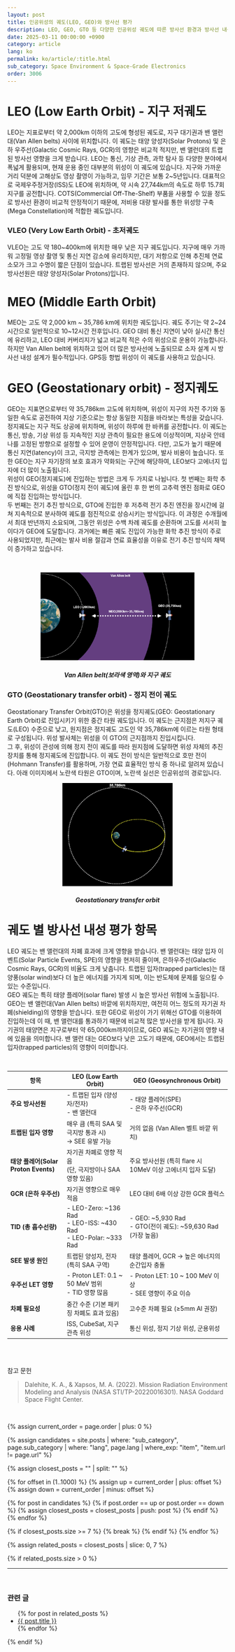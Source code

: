 ```yaml
---
layout: post
title: 인공위성의 궤도(LEO, GEO)와 방사선 평가
description: LEO, GEO, GTO 등 다양한 인공위성 궤도에 따른 방사선 환경과 방사선 내성 평가 항목(TID, SEE, GCR, SPE 등)을 비교 분석합니다. 궤도별 주요 방사선원과 차폐 필요성까지 상세히 설명합니다.
date: 2025-03-11 00:00:00 +0900
category: article
lang: ko
permalink: ko/article/:title.html
sub_category: Space Environment & Space-Grade Electronics
order: 3006
---
```


# LEO (Low Earth Orbit) - 지구 저궤도
LEO는 지표로부터 약 2,000km 이하의 고도에 형성된 궤도로, 지구 대기권과 밴 앨런대(Van Allen belts) 사이에 위치합니다.
이 궤도는 태양 양성자(Solar Protons) 및 은하 우주선(Galactic Cosmic Rays, GCR)의 영향은 비교적 적지만, 밴 앨런대의 트랩된 방사선 영향을 크게 받습니다.
LEO는 통신, 기상 관측, 과학 탐사 등 다양한 분야에서 폭넓게 활용되며, 현재 운용 중인 대부분의 위성이 이 궤도에 있습니다.
지구와 가까운 거리 덕분에 고해상도 영상 촬영이 가능하고, 임무 기간은 보통 2~5년입니다. 대표적으로 국제우주정거장(ISS)도 LEO에 위치하며, 약 시속 27,744km의 속도로 하루 15.7회 지구를 공전합니다.
COTS(Commercial Off-The-Shelf) 부품을 사용할 수 있을 정도로 방사선 환경이 비교적 안정적이기 때문에, 저비용 대량 발사를 통한 위성망 구축(Mega Constellation)에 적합한 궤도입니다.

### VLEO (Very Low Earth Orbit) - 초저궤도
VLEO는 고도 약 180~400km에 위치한 매우 낮은 지구 궤도입니다.
지구에 매우 가까워 고정밀 영상 촬영 및 통신 지연 감소에 유리하지만, 대기 저항으로 인해 추진체 연료 소모가 크고 수명이 짧은 단점이 있습니다.
트랩된 방사선은 거의 존재하지 않으며, 주요 방사선원은 태양 양성자(Solar Protons)입니다.

# MEO (Middle Earth Orbit)
MEO는 고도 약 2,000 km ~ 35,786 km에 위치한 궤도입니다.
궤도 주기는 약 2~24시간으로 일반적으로 10~12시간 전후입니다.
GEO 대비 통신 지연이 낮아 실시간 통신에 유리하고, LEO 대비 커버리지가 넓고 비교적 적은 수의 위성으로 운용이 가능합니다.
하지만 Van Allen belt에 위치하고 있어 더 많은 방사선에 노출되므로 소자 설계 시 방사선 내성 설계가 필수적입니다.
GPS등 항법 위성이 이 궤도를 사용하고 있습니다.




# GEO (Geostationary orbit) - 정지궤도
GEO는 지표면으로부터 약 35,786km 고도에 위치하며, 위성이 지구의 자전 주기와 동일한 속도로 공전하여 지상 기준으로는 항상 동일한 지점을 바라보는 특성을 갖습니다.
정지궤도는 지구 적도 상공에 위치하며, 위성이 하루에 한 바퀴를 공전합니다.
이 궤도는 통신, 방송, 기상 위성 등 지속적인 지상 관측이 필요한 용도에 이상적이며, 지상국 안테나를 고정된 방향으로 설정할 수 있어 운영이 안정적입니다.
다만, 고도가 높기 때문에 통신 지연(latency)이 크고, 극지방 관측에는 한계가 있으며, 발사 비용이 높습니다.
또한 GEO는 지구 자기장의 보호 효과가 약화되는 구간에 해당하여, LEO보다 고에너지 입자에 더 많이 노출됩니다.<br>
위성이 GEO(정지궤도)에 진입하는 방법은 크게 두 가지로 나뉩니다.
첫 번째는 화학 추진 방식으로, 위성을 GTO(정지 전이 궤도)에 올린 후 한 번의 고추력 엔진 점화로 GEO에 직접 진입하는 방식입니다.<br>
두 번째는 전기 추진 방식으로, GTO에 진입한 후 저추력 전기 추진 엔진을 장시간에 걸쳐 지속적으로 분사하여 궤도를 점진적으로 상승시키는 방식입니다. 이 과정은 수개월에서 최대 반년까지 소요되며, 그동안 위성은 수백 차례 궤도를 순환하며 고도를 서서히 높이다가 GEO에 도달합니다.
과거에는 빠른 궤도 진입이 가능한 화학 추진 방식이 주로 사용되었지만, 최근에는 발사 비용 절감과 연료 효율성을 이유로 전기 추진 방식의 채택이 증가하고 있습니다.

<br>
<p align="center"> 
  <img src="/assets/Articles/leogeo.webp" alt= "Van Allen belt(보라색 영역)와 지구 궤도" style="width: 70%;">
</p>

<!-- 이미지 설명 -->
<div align="center"> 
<h5>Van Allen belt(보라색 영역)와 지구 궤도</h5>
</div>


### GTO (Geostationary transfer orbit) - 정지 전이 궤도
Geostationary Transfer Orbit(GTO)은 위성을 정지궤도(GEO: Geostationary Earth Orbit)로 진입시키기 위한 중간 타원 궤도입니다. 이 궤도는 근지점은 저지구 궤도(LEO) 수준으로 낮고, 원지점은 정지궤도 고도인 약 35,786km에 이르는 타원 형태로 구성됩니다. 위성 발사체는 위성을 이 GTO의 근지점까지 진입시킵니다.<br> 그 후, 위성이 관성에 의해 정지 전이 궤도를 따라 원지점에 도달하면 위성 자체의 추진 장치를 통해 정지궤도에 진입합니다. 이 궤도 전이 방식은 일반적으로 호만 전이(Hohmann Transfer)를 활용하며, 가장 연료 효율적인 방식 중 하나로 알려져 있습니다.
아래 이미지에서 노란색 타원은 GTO이며, 노란색 실선은 인공위성의 경로입니다. 
<br>
<p align="center"> 
  <img src="/assets/Articles/gto.webp" alt= "Geostationary transfer orbit" style="width: 50%;">
</p>

<!-- 이미지 설명 -->
<div align="center"> 
<h5>Geostationary transfer orbit</h5>
</div>


# 궤도 별 방사선 내성 평가 항목

LEO 궤도는 밴 앨런대의 차폐 효과에 크게 영향을 받습니다. 밴 앨런대는 태양 입자 이벤트(Solar Particle Events, SPE)의 영향을 현저히 줄이며, 은하우주선(Galactic Cosmic Rays, GCR)의 비율도 크게 낮춥니다.
트랩된 입자(trapped particles)는 태양풍(solar wind)보다 더 높은 에너지를 가지게 되며, 이는 반도체에 문제를 일으킬 수 있는 수준입니다.<br>
GEO 궤도는 특히 태양 플레어(solar flare) 발생 시 높은 방사선 위험에 노출됩니다. GEO는 밴 앨런대(Van Allen belts) 바깥에 위치하지만, 여전히 어느 정도의 자기권 차폐(shielding)의 영향을 받습니다.
또한 GEO로 위성이 가기 위해선 GTO를 이용하여 진입하는데 이 때, 밴 앨런대를 통과하기 때문에
비교적 많은 방사선을 받게 됩니다.
자기권의 태양면은 지구로부터 약 65,000km까지이므로, GEO 궤도는 자기권의 영향 내에 있음을 의미합니다.
밴 앨런 대는 GEO보다 낮은 고도기 때문에, GEO에서는 트랩된 입자(trapped particles)의 영향이 미미합니다.


<br>

<div align="center">

| 항목                              | **LEO (Low Earth Orbit)**                                               | **GEO (Geosynchronous Orbit)**                           |
| ------------------------------- | ----------------------------------------------------------------------- | -------------------------------------------------------- |
| **주요 방사선원**                     | - 트랩된 입자 (양성자/전자)<br>- 밴 앨런대                                     | - 태양 플레어(SPE)<br>- 은하 우주선(GCR)                   |
| **트랩된 입자 영향**                   | 매우 큼 (특히 SAA 및 극지방 통과 시)<br>→ SEE 유발 가능                                 | 거의 없음 (Van Allen 벨트 바깥 위치)                               |
| **태양 플레어(Solar Proton Events)** | 자기권 차폐로 영향 적음<br>(단, 극지방이나 SAA 영향 있음)                                   | 주요 방사선원 (특히 flare 시 10MeV 이상 고에너지 입자 도달)                 |
| **GCR (은하 우주선)**                | 자기권 영향으로 매우 적음                                                          | LEO 대비 6배 이상 강한 GCR 플럭스                              |
| **TID (총 흡수선량)**                | - LEO-Zero: \~136 Rad<br>- LEO-ISS: \~430 Rad<br>- LEO-Polar: \~333 Rad | - GEO: \~5,930 Rad<br>- GTO(전이 궤도): \~59,630 Rad (가장 높음) |
| **SEE 발생 원인**                   | 트랩된 양성자, 전자 (특히 SAA 구역)                                                 | 태양 플레어, GCR → 높은 에너지의 순간입자 충돌                        |
| **우주선 LET 영향**                  | - Proton LET: 0.1 \~ 50 MeV 범위<br>- TID 영향 많음                           | - Proton LET: 10 \~ 100 MeV 이상<br>- SEE 영향이 주요 이슈        |
| **차폐 필요성**                      | 중간 수준 (기본 패키징 차폐도 효과 있음)                                                | 고수준 차폐 필요 (≥5mm Al 권장)                                   |
| **응용 사례**                       | ISS, CubeSat, 지구 관측 위성                                                  | 통신 위성, 정지 기상 위성, 군용위성                                    |

</div>


<br>
<br>


참고 문헌
>Dalehite, K. A., & Xapsos, M. A. (2022). Mission Radiation Environment Modeling and Analysis (NASA STI/TP-20220016301). NASA Goddard Space Flight Center.


<br>


{% assign current_order = page.order | plus: 0 %}

{% assign candidates = site.posts 
  | where: "sub_category", page.sub_category 
  | where: "lang", page.lang 
  | where_exp: "item", "item.url != page.url" 
%}

{% assign closest_posts = "" | split: "" %}

{% for offset in (1..1000) %}
  {% assign up = current_order | plus: offset %}
  {% assign down = current_order | minus: offset %}

  {% for post in candidates %}
    {% if post.order == up or post.order == down %}
      {% assign closest_posts = closest_posts | push: post %}
    {% endif %}
  {% endfor %}

  {% if closest_posts.size >= 7 %}
    {% break %}
  {% endif %}
{% endfor %}

{% assign related_posts = closest_posts | slice: 0, 7 %}

{% if related_posts.size > 0 %}
  <hr>
  <br>
  <h3>관련 글</h3>
  <ul>
    {% for post in related_posts %}
      <li><a href="{{ post.url }}">{{ post.title }}</a></li>
    {% endfor %}
  </ul>
{% endif %}
